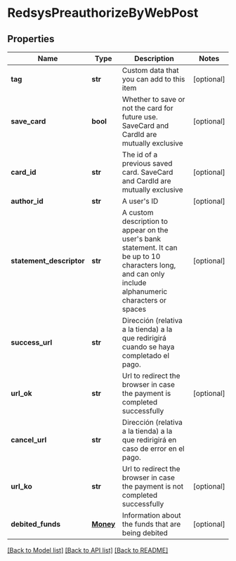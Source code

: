 # RedsysPreauthorizeByWebPost

## Properties
Name | Type | Description | Notes
------------ | ------------- | ------------- | -------------
**tag** | **str** | Custom data that you can add to this item | [optional] 
**save_card** | **bool** | Whether to save or not the card for future use. SaveCard and CardId are mutually exclusive | [optional] 
**card_id** | **str** | The id of a previous saved card. SaveCard and CardId are mutually exclusive | [optional] 
**author_id** | **str** | A user&#39;s ID | [optional] 
**statement_descriptor** | **str** | A custom description to appear on the user&#39;s bank statement. It can be up to 10 characters long, and can only include alphanumeric characters or spaces | [optional] 
**success_url** | **str** | Dirección (relativa a la tienda) a la que redirigirá cuando se haya completado el pago. | 
**url_ok** | **str** | Url to redirect the browser in case the payment is completed successfully | [optional] 
**cancel_url** | **str** | Dirección (relativa a la tienda) a la que redirigirá en caso de error en el pago. | 
**url_ko** | **str** | Url to redirect the browser in case the payment is not completed successfully | [optional] 
**debited_funds** | [**Money**](Money.md) | Information about the funds that are being debited | [optional] 

[[Back to Model list]](../README.md#documentation-for-models) [[Back to API list]](../README.md#documentation-for-api-endpoints) [[Back to README]](../README.md)



